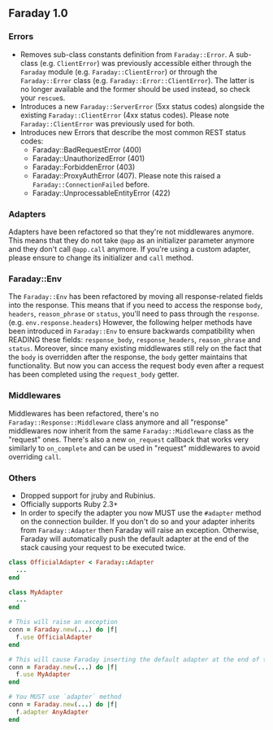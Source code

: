 ## Faraday 1.0

### Errors
* Removes sub-class constants definition from `Faraday::Error`. A sub-class (e.g. `ClientError`) was previously accessible
either through the `Faraday` module (e.g. `Faraday::ClientError`) or through the `Faraday::Error` class (e.g. `Faraday::Error::ClientError`).
The latter is no longer available and the former should be used instead, so check your `rescue`s.
* Introduces a new `Faraday::ServerError` (5xx status codes) alongside the existing `Faraday::ClientError` (4xx status codes).
Please note `Faraday::ClientError` was previously used for both.
* Introduces new Errors that describe the most common REST status codes:
  * Faraday::BadRequestError (400)
  * Faraday::UnauthorizedError (401)
  * Faraday::ForbiddenError (403)
  * Faraday::ProxyAuthError (407). Please note this raised a `Faraday::ConnectionFailed` before.
  * Faraday::UnprocessableEntityError (422)
  
### Adapters
Adapters have been refactored so that they're not middlewares anymore.
This means that they do not take `@app` as an initializer parameter anymore and they don't call `@app.call` anymore.
If you're using a custom adapter, please ensure to change its initializer and `call` method.

### Faraday::Env
The `Faraday::Env` has been refactored by moving all response-related fields into the response.
This means that if you need to access the response `body`, `headers`, `reason_phrase` or `status`, you'll need to pass through the `response`. (e.g. `env.response.headers`)
However, the following helper methods have been introduced in `Faraday::Env` to ensure backwards compatibility when READING these fields: `response_body`, `response_headers`, `reason_phrase` and `status`.
Moreover, since many existing middlewares still rely on the fact that the `body` is overridden after the response, the `body` getter maintains that functionality.
But now you can access the request body even after a request has been completed using the `request_body` getter.

### Middlewares
Middlewares has been refactored, there's no `Faraday::Response::Middleware` class anymore and all "response" middlewares now inherit from the same `Faraday::Middleware` class as the "request" ones.
There's also a new `on_request` callback that works very similarly to `on_complete` and can be used in "request" middlewares to avoid overriding `call`.


### Others
* Dropped support for jruby and Rubinius.
* Officially supports Ruby 2.3+
* In order to specify the adapter you now MUST use the `#adapter` method on the connection builder. If you don't do so and your adapter inherits from `Faraday::Adapter` then Faraday will raise an exception. Otherwise, Faraday will automatically push the default adapter at the end of the stack causing your request to be executed twice.
```ruby
class OfficialAdapter < Faraday::Adapter
  ...
end

class MyAdapter
  ...
end

# This will raise an exception
conn = Faraday.new(...) do |f|
  f.use OfficialAdapter
end

# This will cause Faraday inserting the default adapter at the end of the stack
conn = Faraday.new(...) do |f|
  f.use MyAdapter
end

# You MUST use `adapter` method
conn = Faraday.new(...) do |f|
  f.adapter AnyAdapter
end
```

